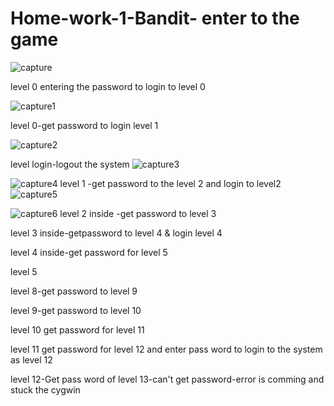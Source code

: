 # Home-work-1-Bandit- enter to the game
![capture](https://cloud.githubusercontent.com/assets/13763857/14378928/478afa72-fd95-11e5-92e9-790bd71a783c.PNG)

level 0 entering the password to login to level 0
 
![capture1](https://cloud.githubusercontent.com/assets/13763857/14379022/a6dd1064-fd95-11e5-980d-5b8dfa213f50.PNG)

level 0-get password to login level 1

![capture2](https://cloud.githubusercontent.com/assets/13763857/14379257/d39cb3c4-fd96-11e5-8e35-66ac6fc4ffdc.PNG)


level login-logout the system
![capture3](https://cloud.githubusercontent.com/assets/13763857/14379290/0ecbbfee-fd97-11e5-8521-27d00018aec7.PNG)

![capture4](https://cloud.githubusercontent.com/assets/13763857/14379370/5dafd7ee-fd97-11e5-95ab-91bc0e3e251a.PNG)
level 1 -get password to the level 2 and login to level2
![capture5](https://cloud.githubusercontent.com/assets/13763857/14379371/5db162ee-fd97-11e5-9735-bd101c6759b6.PNG)

![capture6](https://cloud.githubusercontent.com/assets/13763857/14379372/5db234b2-fd97-11e5-9d00-04e6cb75cd9f.PNG)
level 2 inside -get password to level 3

level 3 inside-getpassword to level 4 & login level 4



level 4 inside-get password for level 5

level 5

level 8-get password to level 9

level 9-get password to level 10


level 10 get password for level 11


level 11 get password for level 12 and enter pass word to login to the system as level 12

level 12-Get pass word of level 13-can't get password-error is comming and stuck the cygwin

